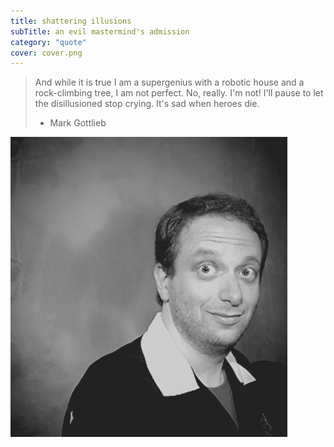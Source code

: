 ```yaml
---
title: shattering illusions
subTitle: an evil mastermind's admission
category: "quote"
cover: cover.png
---
```

> And while it is true I am a supergenius with a robotic house and a rock-climbing tree, I am not perfect. No, really. I'm not! I'll pause to let the disillusioned stop crying. It's sad when heroes die.
>
> - Mark Gottlieb

![photo of mark gottlieb](cover.png)
